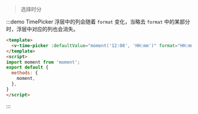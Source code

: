 > 选择时分

:::demo TimePicker 浮层中的列会随着 `format` 变化，当略去 `format` 中的某部分时，浮层中对应的列也会消失。

```html
<template>
  <v-time-picker :defaultValue="moment('12:08', 'HH:mm')" format="HH:mm"></v-time-picker>
</template>
<script>
import moment from 'moment';
export default {
  methods: {
    moment,
  },
}
</script>
```
:::
